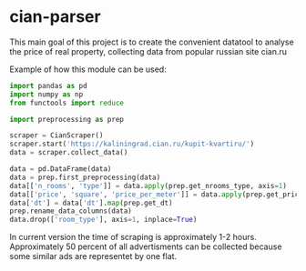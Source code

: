 # cian-parser
This main goal of this project is to create the convenient datatool to analyse the price of real property, collecting data from popular russian site cian.ru   
  
Example of how this module can be used:  
```python
import pandas as pd
import numpy as np
from functools import reduce

import preprocessing as prep

scraper = CianScraper()
scraper.start('https://kaliningrad.cian.ru/kupit-kvartiru/')
data = scraper.collect_data()

data = pd.DataFrame(data)
data = prep.first_preprocessing(data)
data[['n_rooms', 'type']] = data.apply(prep.get_nrooms_type, axis=1)
data[['price', 'square', 'price_per_meter']] = data.apply(prep.get_price_square, axis=1)
data['dt'] = data['dt'].map(prep.get_dt)
prep.rename_data_columns(data)
data.drop(['room_type'], axis=1, inplace=True)
```
In current version the time of scraping is approximately 1-2 hours. Approximately 50 percent of all advertisments can be collected because some similar ads are representet by one flat.
